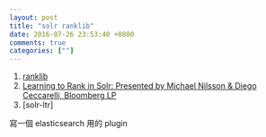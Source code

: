 ```yaml
---
layout: post
title: "solr ranklib"
date: 2016-07-26 23:53:40 +0800
comments: true
categories: [""]
---
```



<!-- more -->



1. [ranklib]
2. [Learning to Rank in Solr: Presented by Michael Nilsson & Diego Ceccarelli, Bloomberg LP]
3. [solr-ltr]


寫一個 elasticsearch 用的 plugin

[solr-ltr-plugin]:https://github.com/bloomberg/lucene-solr/tree/master-ltr-plugin-release
[ranklib]:https://sourceforge.net/p/lemur/wiki/RankLib/
[Learning to Rank in Solr: Presented by Michael Nilsson & Diego Ceccarelli, Bloomberg LP]:http://www.slideshare.net/lucidworks/learning-to-rank-in-solr-presented-by-michael-nilsson-diego-ceccarelli-bloomberg-lp